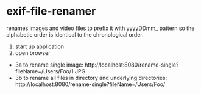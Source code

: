 # exif-file-renamer


renames images and video files to prefix it with yyyyDDmm_ pattern so the alphabetic order is identical to the chronological order.


1. start up application
2. open browser

 - 3a to rename single image: 
    http://localhost:8080/rename-single?fileName=/Users/Foo/1.JPG
 -  3b to rename all files in directory and underlying directories:
    http://localhost:8080/rename-single?fileName=/Users/Foo/
   
